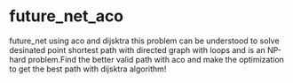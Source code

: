 # future_net_aco
future_net using aco and dijsktra
this problem can be understood to solve desinated point shortest path with directed graph with loops and is an NP-hard problem.Find the better valid path with aco and make the optimization to get the best path with dijsktra algorithm! 
